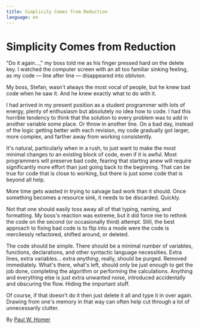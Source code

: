 ```yaml
---
title: Simplicity Comes from Reduction
language: en
---
```


# Simplicity Comes from Reduction

"Do it again...," my boss told me as his finger pressed hard on the delete key. I watched the computer screen with an all too familiar sinking feeling, as my code — line after line — disappeared into oblivion.

My boss, Stefan, wasn't always the most vocal of people, but he knew bad code when he saw it. And he knew exactly what to do with it.

I had arrived in my present position as a student programmer with lots of energy, plenty of enthusiasm but absolutely no idea how to code. I had this horrible tendency to think that the solution to every problem was to add in another variable some place. Or throw in another line. On a bad day, instead of the logic getting better with each revision, my code gradually got larger, more complex, and farther away from working consistently.

It's natural, particularly when in a rush, to just want to make the most minimal changes to an existing block of code, even if it is awful. Most programmers will preserve bad code, fearing that starting anew will require significantly more effort than just going back to the beginning. That can be true for code that is close to working, but there is just some code that is beyond all help.

More time gets wasted in trying to salvage bad work than it should. Once something becomes a resource sink, it needs to be discarded. Quickly.

Not that one should easily toss away all of that typing, naming, and formatting. My boss's reaction was extreme, but it did force me to rethink the code on the second (or occasionally third) attempt. Still, the best approach to fixing bad code is to flip into a mode were the code is mercilessly refactored, shifted around, or deleted.

The code should be simple. There should be a minimal number of variables, functions, declarations, and other syntactic language necessities. Extra lines, extra variables... extra *anything*, really, should be purged. Removed immediately. What's there, what's left, should only be just enough to get the job done, completing the algorithm or performing the calculations. Anything and everything else is just extra unwanted noise, introduced accidentally and obscuring the flow. Hiding the important stuff.

Of course, if that doesn't do it then just delete it all and type it in over again. Drawing from one's memory in that way can often help cut through a lot of unnecessarily clutter.

By [Paul W. Homer](http://programmer.97things.oreilly.com/wiki/index.php/Paul_W._Homer)